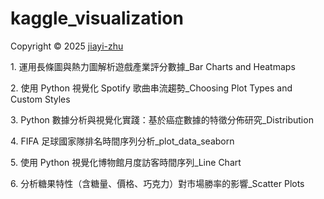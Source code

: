 # kaggle_visualization
<p> Copyright ©  2025 <a href="https://github.com/zhu7055">jiayi-zhu</a></p>
<p>1.  運用長條圖與熱力圖解析遊戲產業評分數據_Bar Charts and Heatmaps</p>
<p>2.  使用 Python 視覺化 Spotify 歌曲串流趨勢_Choosing Plot Types and Custom Styles</p>
<p>3.  Python 數據分析與視覺化實踐：基於癌症數據的特徵分佈研究_Distribution</p>
<p>4.  FIFA 足球國家隊排名時間序列分析_plot_data_seaborn</p>
<p>5.  使用 Python 視覺化博物館月度訪客時間序列_Line Chart</p>
<p>6.  分析糖果特性（含糖量、價格、巧克力）對市場勝率的影響_Scatter Plots</p>
